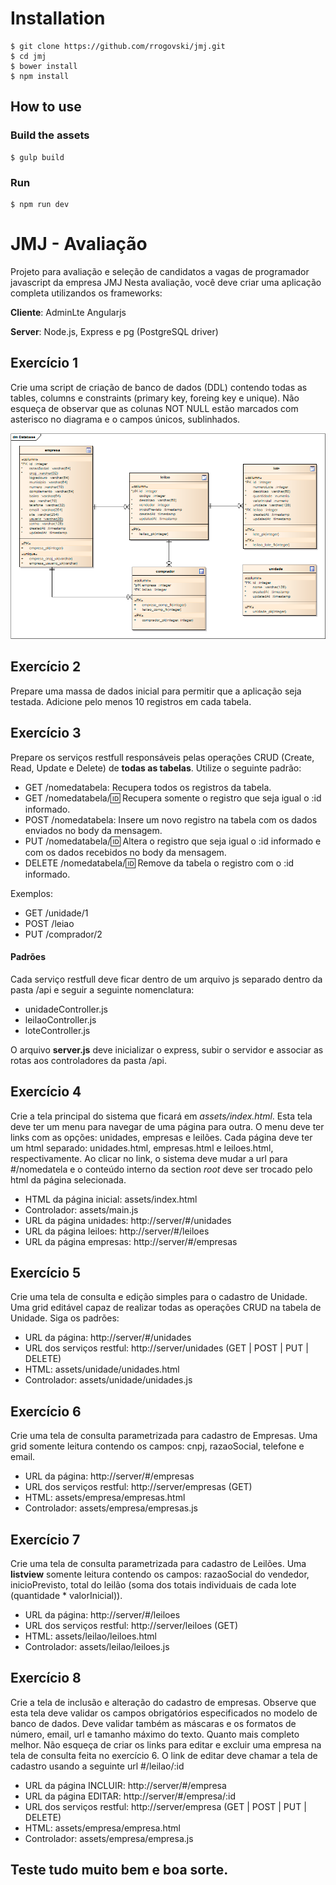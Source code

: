 # Installation

```
$ git clone https://github.com/rrogovski/jmj.git
$ cd jmj
$ bower install
$ npm install
```

## How to use

### Build the assets
```
$ gulp build
```

### Run
```
$ npm run dev
```

# JMJ - Avaliação

Projeto para avaliação e seleção de candidatos a vagas de programador javascript da empresa JMJ
Nesta avaliação, você deve criar uma aplicação completa utilizandos os frameworks:

**Cliente**: AdminLte Angularjs

**Server**: Node.js, Express e pg (PostgreSQL driver)

## Exercício 1
Crie uma script de criação de banco de dados (DDL) contendo todas as tables, columns e constraints (primary key, foreing key e unique).
Não esqueça de observar que as colunas NOT NULL estão marcados com asterisco no diagrama e o campos únicos, sublinhados.
 
![alt Banco de dados][database]

## Exercício 2
Prepare uma massa de dados inicial para permitir que a aplicação seja testada. Adicione pelo menos 10 registros em cada tabela.


## Exercício 3
Prepare os serviços restfull responsáveis pelas operações CRUD (Create, Read, Update e Delete) de **todas as tabelas**.
Utilize o seguinte padrão:

- GET /nomedatabela: Recupera todos os registros da tabela.
- GET /nomedatabela/:id: Recupera somente o registro que seja igual o :id informado.
- POST /nomedatabela: Insere um novo registro na tabela com os dados enviados no body da mensagem.
- PUT /nomedatabela/:id: Altera o registro que seja igual o :id informado e com os dados recebidos no body da mensagem.
- DELETE /nomedatabela/:id: Remove da tabela o registro com o :id informado.

Exemplos:

- GET /unidade/1
- POST /leiao
- PUT /comprador/2

#### Padrões 
Cada serviço restfull deve ficar dentro de um arquivo js separado dentro da pasta /api e seguir a seguinte nomenclatura:

- unidadeController.js
- leilaoController.js
- loteController.js

O arquivo **server.js** deve inicializar o express, subir o servidor e associar as rotas aos controladores da pasta /api. 


## Exercício 4
Crie a tela principal do sistema que ficará em _assets/index.html_. Esta tela deve ter um menu para navegar de uma página para outra.
O menu deve ter links com as opções: unidades, empresas e leilões. Cada página deve ter um html separado: unidades.html, empresas.html e leiloes.html, respectivamente.
Ao clicar no link, o sistema deve mudar a url para #/nomedatela e o conteúdo interno da section _root_ deve ser trocado pelo html da página selecionada.

- HTML da página inicial:   assets/index.html
- Controlador:              assets/main.js
- URL da página unidades:   http://server/#/unidades
- URL da página leiloes:    http://server/#/leiloes
- URL da página empresas:   http://server/#/empresas


## Exercício 5
Crie uma tela de consulta e edição simples para o cadastro de Unidade. 
Uma grid editável capaz de realizar todas as operações CRUD na tabela de Unidade. Siga os padrões:

- URL da página:            http://server/#/unidades
- URL dos serviços restful: http://server/unidades (GET | POST | PUT | DELETE)
- HTML:                     assets/unidade/unidades.html
- Controlador:              assets/unidade/unidades.js

## Exercício 6
Crie uma tela de consulta parametrizada para cadastro de Empresas. 
Uma grid somente leitura  contendo os campos: cnpj, razaoSocial, telefone e email.

- URL da página:            http://server/#/empresas
- URL dos serviços restful: http://server/empresas (GET)
- HTML:                     assets/empresa/empresas.html
- Controlador:              assets/empresa/empresas.js


## Exercício 7
Crie uma tela de consulta parametrizada para cadastro de Leilões. 
Uma **listview** somente leitura contendo os campos: razaoSocial do vendedor, inicioPrevisto, total do leilão (soma dos totais individuais de cada lote (quantidade * valorInicial)).

- URL da página:            http://server/#/leiloes
- URL dos serviços restful: http://server/leiloes (GET)
- HTML:                     assets/leilao/leiloes.html
- Controlador:              assets/leilao/leiloes.js


## Exercício 8
Crie a tela de inclusão e alteração do cadastro de empresas.
Observe que esta tela deve validar os campos obrigatórios especificados no modelo de banco de dados. 
Deve validar também as máscaras e os formatos de número, email, url e tamanho máximo do texto. Quanto mais completo melhor.
Não esqueça de criar os links para editar e  excluir uma empresa na tela de consulta feita no exercício 6. 
O link de editar deve chamar a tela de cadastro usando a seguinte url #/leilao/:id

- URL da página INCLUIR:    http://server/#/empresa
- URL da página EDITAR:     http://server/#/empresa/:id
- URL dos serviços restful: http://server/empresa (GET | POST | PUT | DELETE)
- HTML:                     assets/empresa/empresa.html
- Controlador:              assets/empresa/empresa.js


## Teste tudo muito bem e boa sorte.


[database]: config/database.png